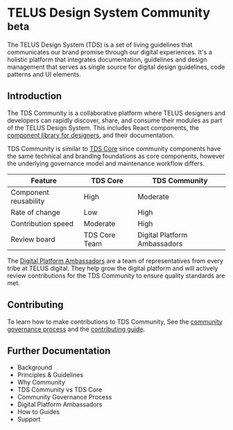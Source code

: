 # TELUS Design System Community  <sup>beta</sup>

The TELUS Design System (TDS) is a set of living guidelines that communicates our brand promise through our digital experiences. It's a holistic platform that integrates documentation, guidelines and design management that serves as single source for digital design guidelines, code patterns and UI elements.

## Introduction

The TDS Community is a collaborative platform where TELUS designers and developers can rapidly discover, share, and consume their modules as part of the TELUS Design System. This includes React components, the  [component library for designers](https://tds.telus.com/getting-started/designers.html), and their documentation.

TDS Community is similar to  [TDS Core](https://github.com/telusdigital/tds-core)  since community components have the same technical and branding foundations as core components, however the underlying governance model and maintenance workflow differs.

  
| Feature               | TDS Core      | TDS Community                |
| --------------------- | ------------- | ---------------------------- |
| Component reusability | High          | Moderate                     |
| Rate of change        | Low           | High                         |
| Contribution speed    | Moderate      | High                         |
| Review board          | TDS Core Team | Digital Platform Ambassadors |

The [Digital Platform Ambassadors](https://github.com/orgs/telusdigital/teams/digital-platform-ambassadors) are a team of representatives from every tribe at TELUS digital. They help grow the digital platform and will actively review contributions for the TDS Community to ensure quality standards are met.

## Contributing

To learn how to make contributions to TDS Community, See the [community governance process]() and the [contributing guide](./.github/CONTRIBUTING.md).

## Further Documentation

- Background
- Principles & Guidelines
- Why Community
- TDS Community vs TDS Core
- Community Governance Process
- Digital Platform Ambassadors
- How to Guides
- Support
